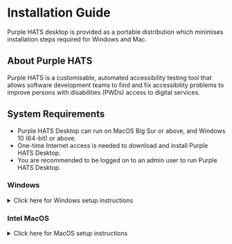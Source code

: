 # Installation Guide

Purple HATS desktop is provided as a portable distribution which minimises installation steps required for Windows and Mac.

## About Purple HATS

Purple HATS is a customisable, automated accessibility testing tool that allows software development teams to find and fix accessibility problems to improve persons with disabilities (PWDs) access to digital services.

## System Requirements

* Purple HATS Desktop can run on MacOS Big Sur or above, and Windows 10 (64-bit) or above.
* One-time Internet access is needed to download and install Purple HATS Desktop.
* You are recommended to be logged on to an admin user to run Purple HATS Desktop.

### Windows

<details>
    <summary>Click here for Windows setup instructions </summary>

#### Download Purple HATS Desktop Windows

* Download [purple-hats-desktop-windows.zip](https://github.com/GovTechSG/purple-hats-desktop/releases/latest/download/purple-hats-portable-windows.zip)
* Double-click the downloaded zip file. Extract the contents of the zip file with a right-click and choosing “Extract All” in the context menu.

#### Run Purple HATS Desktop Windows

* Double-click the extracted Purple HATS-win32-x64 folder
* Double-click Purple HATS application.
* Purple HATS will start setting up.  This process may take up to 5 minutes.

</details>

### Intel MacOS

<details>
    <summary>Click here for MacOS setup instructions </summary>

#### Download Purple HATS desktop MacOS

* Download [purple-hats-desktop-mac.zip](https://github.com/GovTechSG/purple-hats-desktop/releases/latest/download/purple-hats-portable-mac.zip).
* If Purple HATS app does not appear in your Downloads folder, double-click the downloaded purple-hats-desktop-macos-0.0.12-prod.zip file.
* Tip: To extract files in Mac, double-click on `purple-hats-portable-mac.zip` file, usually located at your Downloads folder. A new folder with the name purple-hats-mac will appear in Finder.

#### Run Purple HATS Desktop MacOS 

* Right-click Purple HATS then click Open in the pop-up menu.
* Click Open again to accept the pop-up message “macOS cannot verify…”.
* Purple HATS will start setting up. This process may take up to 5 minutes.

</details>

